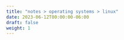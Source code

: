 ```yaml
---
title: "notes > operating systems > linux"
date: 2023-06-12T00:00:00-06:00
draft: false
weight: 1
---
```

